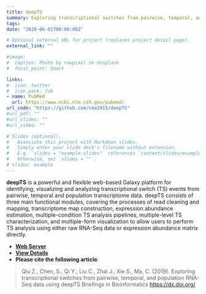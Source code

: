 ```yaml
---
title: deepTS
summary: Exploring transcriptional switches from pairwise, temporal, and population RNA-Seq data using deepTS
tags:
date: "2020-06-01T00:00:00Z"

# Optional external URL for project (replaces project detail page).
external_link: ""

#image:
#  caption: Photo by rawpixel on Unsplash
#  focal_point: Smart

links:
#- icon: twitter
#  icon_pack: fab
- name: PubMed
  url: https://www.ncbi.nlm.nih.gov/pubmed/
url_code: "https://github.com/cma2015/deepTS"
#url_pdf: ""
#url_slides: ""
#url_video: ""

# Slides (optional).
#   Associate this project with Markdown slides.
#   Simply enter your slide deck's filename without extension.
#   E.g. `slides = "example-slides"` references `content/slides/example-slides.md`.
#   Otherwise, set `slides = ""`.
# slides: example
---
```


**deepTS** is a powerful and flexible web-based Galaxy platform for identifying, visualizing and analyzing transcriptional switch (TS) events from pairwise, temporal and population transcriptome data. deepTS consists of three main functional modules, covering the processes of read cleaning and mapping, transcriptome map construction, expression abundance estimation, multiple-condition TS analysis pipelines, multiple-level TS characterization, and multiple-form visualization to allow users to perform TS analysis using either raw RNA-Seq data or expression abundance matrix directly.

* [**Web Server**](http://deepts.nwafu.edu.cn)
* [**View Details**](http://bioinfo.nwafu.edu.cn/publication/brief_bioinform_2020_deepts/)
* **Please cite the following article**:<br>

> Qiu Z., Chen, S., Qi Y., Liu C., Zhai J., Xie S., Ma, C. (2019). Exploring transcriptional switches from pairwise, temporal, and population RNA-Seq data using deepTS Briefings in Bioinformatics https://dx.doi.org/
